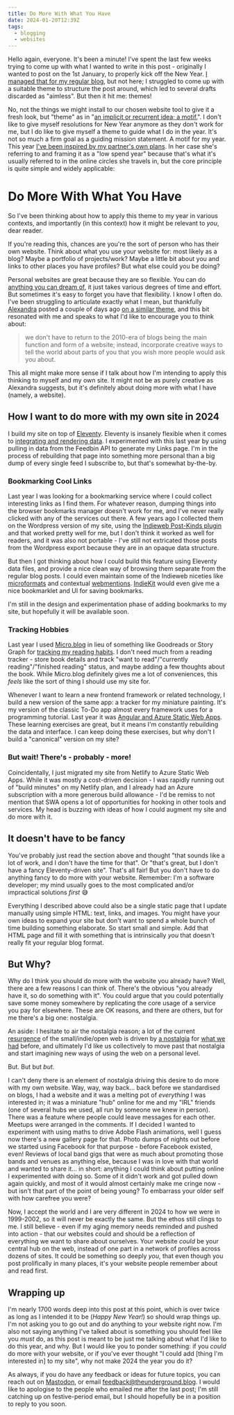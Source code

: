 ```yaml
---
title: Do More With What You Have
date: 2024-01-20T12:39Z
tags:
  - blogging
  - websites
---
```


Hello again, everyone. It's been a minute! I've spent the last few weeks trying to come up with what I wanted to write in this post - originally I wanted to post on the 1st January, to properly kick off the New Year. [I managed that for my regular blog](https://chrismcleod.dev/blog/new-year-old-posts/), but not here; I struggled to come up with a suitable theme to structure the post around, which led to several drafts discarded as "aimless". But then it hit me: themes!

No, not the things we might install to our chosen website tool to give it a fresh look, but "theme" as in "[an implicit or recurrent idea; a motif.](https://www.wordnik.com/words/theme)". I don't like to give myself resolutions for New Year anymore as they don't work for me, but I do like to give myself a theme to guide what I do in the year. It's not so much a firm goal as a guiding mission statement. A motif for my year. This year [I've been inspired by my partner's own plans](https://kapowskireads.wordpress.com/2024/01/18/im-doing-a-no-spend-year/). In her case she's referring to and framing it as a "low spend year" because that's what it's usually referred to in the online circles she travels in, but the core principle is quite simple and widely applicable:

# Do More With What You Have

So I've been thinking about how to apply this theme to my year in various contexts, and importantly (in this context) how it might be relevant to _you_, dear reader.

If you're reading this, chances are you're the sort of person who has their own website. Think about what you use your website for: most likely as a blog? Maybe a portfolio of projects/work? Maybe a little bit about you and links to other places you have profiles? But what else could you be doing?

Personal websites are great because they are so flexible. You can do [anything you can dream of](https://diagram.website/), it just takes various degrees of time and effort. But sometimes it's easy to forget you have that flexibility. I know I often do. I've been struggling to articulate exactly what I mean, but thankfully [Alexandra](https://xandra.cc/) posted a couple of days ago [on a similar theme](https://library.xandra.cc/long-live-webpages/), and this bit resonated with me and speaks to what I'd like to encourage you to think about:

> we don't have to return to the 2010-era of blogs being the main function and form of a website; instead, incorporate creative ways to tell the world about parts of you that you wish more people would ask you about.

This all might make more sense if I talk about how I'm intending to apply this thinking to myself and my own site. It might not be as purely creative as Alexandra suggests, but it's definitely about doing more with what I have (namely, a website).

## How I want to do more with my own site in 2024

I build my site on top of [Eleventy](https://11ty.dev). Eleventy is insanely flexible when it comes to [integrating and rendering data](https://www.11ty.dev/docs/data/). I experimented with this last year by using pulling in data from the Feedbin API to generate my Links page. I'm in the process of rebuilding that page into something more personal than a big dump of every single feed I subscribe to, but that's somewhat by-the-by.

### Bookmarking Cool Links

Last year I was looking for a bookmarking service where I could collect interesting links as I find them. For whatever reason, dumping things into the browser bookmarks manager doesn't work for me, and I've never really clicked with any of the services out there. A few years ago I collected them on the Wordpress version of my site, using the [Indieweb Post-Kinds plugin](https://indieweb.org/Post_Kinds_Plugin) and that worked pretty well for me, but I don't think it worked as well for readers, and it was also not portable - I've still not extricated those posts from the Wordpress export because they are in an opaque data structure.

But then I got thinking about how I could build this feature using Eleventy data files, and provide a nice clean way of browsing them separate from the regular blog posts. I could even maintain some of the Indieweb niceties like [microformats](https://indieweb.org/bookmark) and contextual [webmentions](https://indieweb.org/Webmention). [IndieKit](https://getindiekit.com/) would even give me a nice bookmarklet and UI for saving bookmarks.

I'm still in the design and experimentation phase of adding bookmarks to my site, but hopefully it will be available soon.

### Tracking Hobbies

Last year I used [Micro.blog](https://micro.blog) in lieu of something like Goodreads or Story Graph for [tracking my reading habits](https://micro.chrismcleod.dev/bookshelves/). I don't need much from a reading tracker - store book details and track "want to read"/"currently reading"/"finished reading" status, and maybe adding a few thoughts about the book. While Micro.blog definitely gives me a lot of conveniences, this _feels_ like the sort of thing I should use my site for.

Whenever I want to learn a new frontend framework or related technology, I build a new version of the same app: a tracker for my miniature painting. It's my version of the classic To-Do app almost every framework uses for a programming tutorial. Last year it was [Angular and Azure Static Web Apps](https://github.com/mcleodchris/i-painted-this). These learning exercises are great, but it means I'm constantly rebuilding the data and interface. I can keep doing these exercises, but why don't I build a "canonical" version on my site?

### But wait! There's - probably - more!

Coincidentally, I just migrated my site from Netlify to Azure Static Web Apps. While it was mostly a cost-driven decision - I was rapidly running out of "build minutes" on my Netlify plan, and I already had an Azure subscription with a more generous build allowance - I'd be remiss to not mention that SWA opens a lot of opportunities for hooking in other tools and services. My head is buzzing with ideas of how I could augment my site and do more with it.

## It doesn't have to be fancy

You've probably just read the section above and thought "that sounds like a lot of work, and I don't have the time for that". Or "that's great, but I don't have a fancy Eleventy-driven site". That's all fair! But you don't have to do anything fancy to do more with your website. Remember: I'm a software developer; my mind usually goes to the most complicated and/or impractical solutions _first_ 😅

Everything I described above could also be a single static page that I update manually using simple HTML: text, links, and images. You might have your own ideas to expand your site but don't want to spend a whole bunch of time building something elaborate. So start small and simple. Add that HTML page and fill it with something that is intrinsically _you_ that doesn't really fit your regular blog format.

## But Why?

Why do I think you should do more with the website you already have? Well, there are a few reasons I can think of. There's the obvious "you already have it, so do something with it". You could argue that you could potentially save some money somewhere by replicating the core usage of a service you pay for elsewhere. These are OK reasons, and there are others, but for me there's a big one: nostalgia.

An aside: I hesitate to air the nostalgia reason; a lot of the current [resurgence](https://www.anildash.com/2024/01/03/human-web-renaissance/) of the small/indie/open web is driven by [a nostalgia](https://joanwestenberg.medium.com/i-miss-the-internet-c7e41544a8b9) for [what we had](https://www.anildash.com/2012/12/13/the_web_we_lost/) before, and ultimately I'd like us collectively to move past that nostalgia and start imagining new ways of using the web on a personal level.

But. But but _but_.

I can't deny there is an element of nostalgia driving this desire to do more with my own website. Way, way, way back… back before we standardised on blogs, I had a website and it was a melting pot of _everything_ I was interested in; it was a miniature "hub" online for me and my "IRL" friends (one of several hubs we used, all run by someone we knew in person). There was a feature where people could leave messages for each other. Meetups were arranged in the comments. If I decided I wanted to experiment with using maths to drive Adobe Flash animations, well I guess now there's a new gallery page for that. Photo dumps of nights out before we started using Facebook for that purpose - before Facebook existed, even! Reviews of local band gigs that were as much about promoting those bands and venues as anything else, because I was in love with that world and wanted to share it… in short: anything I could think about putting online I experimented with doing so. Some of it didn't work and got pulled down again quickly, and most of it would almost certainly make me cringe now - but isn't that part of the point of being young? To embarrass your older self with how carefree you were?

Now, I accept the world and I are very different in 2024 to how we were in 1999-2002, so it will never be exactly the same. But the ethos still clings to me. I still believe - even if my aging memory needs reminded and pushed into action - that our websites could and should be a reflection of everything we want to share about ourselves. Your website _could_ be your central hub on the web, instead of one part in a network of profiles across dozens of sites. It could be something so deeply _you_, that even though you post prolifically in many places, it's your website people remember about and read first.

## Wrapping up

I'm nearly 1700 words deep into this post at this point, which is over twice as long as I intended it to be (_Happy New Year!_) so should wrap things up. I'm not asking you to go out and do anything to your website right now. I'm also not saying anything I've talked about is something you should feel like you _must_ do, as this post is meant to be just me talking about what I'd like to do this year, and why. But I would like you to ponder something: if you _could_ do more with your website, or if you've ever thought "I could add \[thing I'm interested in\] to my site", why not make 2024 the year you do it?

As always, if you do have any feedback or ideas for future topics, you can reach out on [Mastodon][masto], or email [feedback@theunderground.blog][mail]. I would like to apologise to the people who emailed me after the last post; I'm still catching up on festive-period email, but I should hopefully be in a position to reply to you soon.

[masto]: https://mastodon.online/@mstrkapowski
[mail]: mailto:feedback@theunderground.blog
